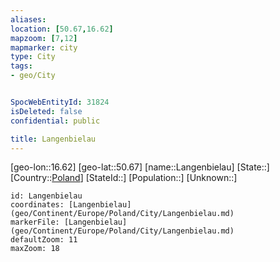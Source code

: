 ```yaml
---
aliases: 
location: [50.67,16.62]
mapzoom: [7,12] 
mapmarker: city 
type: City
tags:
- geo/City


SpocWebEntityId: 31824
isDeleted: false
confidential: public

title: Langenbielau
---
```

[geo-lon::16.62]
[geo-lat::50.67]
[name::Langenbielau]
[State::]
[Country::[Poland](geo/Continent/Europe/Poland.md)]
[StateId::]
[Population::]
[Unknown::]


```leaflet
id: Langenbielau
coordinates: [Langenbielau](geo/Continent/Europe/Poland/City/Langenbielau.md)
markerFile: [Langenbielau](geo/Continent/Europe/Poland/City/Langenbielau.md)
defaultZoom: 11 
maxZoom: 18
```


